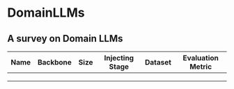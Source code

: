 # DomainLLMs
## A survey on Domain LLMs

| Name | Backbone | Size | Injecting Stage | Dataset | Evaluation Metric |
|---|---|---|---|---|---|
|   |   |   |   |   ||
|   |   |   |   |   ||
|   |   |   |   |   ||                       